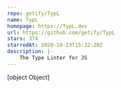```yaml
---
repo: getify/TypL
name: TypL
homepage: https://TypL.dev
url: https://github.com/getify/TypL
stars: 374
starredAt: 2020-10-23T15:32:28Z
description: |-
    The Type Linter for JS
---
```


[object Object]
